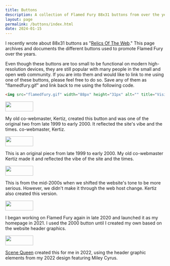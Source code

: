 ```yaml
---
title: Buttons
description: A collection of Flamed Fury 88x31 buttons from over the years
layout: page
permalink: /buttons/index.html
date: 2024-01-15
---
```


I recently wrote about 88x31 buttons as "[Relics Of The Web](/posts/relics-of-the-web/)." This page archives and documents the different buttons used to promote Flamed Fury over the years.

Even though these buttons are too small to be functional on modern high-resolution devices, they are still popular with many people in the small and open web community. If you are into them and would like to link to me using one of these buttons, please feel free to do so. Save any of them as "flamedfury.gif" and link back to me using the following code.

```html
<img src="flamedfury.gif" width="88px" height="31px" alt="" title="Visit Flamed Fury Now!">
```

<div class="sidebar region">
  <div class="centered" style="--sidebar-target-width: 10rem;">
    <img src="/assets/images/explore/buttons/flamedfury.gif" width="88px" height="31px" alt="" title="Visit Flamed Fury Now!">
  </div>
  <div style="--sidebar-content-min-width:75%">
    <p>
      My old co-webmaster, Kertiz, created this button and was one of the original two from late 1999 to early 2000. It reflected the site's vibe and the times. co-webmaster, Kertiz.  
    </p>
  </div>
</div>
<div class="sidebar region">
  <div class="centered" style="--sidebar-target-width: 10rem;">
    <img src="/assets/images/explore/buttons/flamedfury2.gif" width="88px" height="31px" alt="" title="Visit Flamed Fury Now!">
  </div>
  <div style="--sidebar-content-min-width:75%">
    <p>
      This is an original piece from late 1999 to early 2000. My old co-webmaster Kertiz made it and reflected the vibe of the site and the times.
    </p>
  </div>
</div>
<div class="sidebar region">
  <div class="centered" style="--sidebar-target-width: 10rem;">
    <img src="/assets/images/explore/buttons/fury.gif" width="88px" height="31px" alt="" title="Visit Flamed Fury Now!">
  </div>
  <div style="--sidebar-content-min-width:75%">
    <p>
      This is from the mid-2000s when we shifted the website's tone to be more serious. However, we didn't make it through the web host change. Kertiz also created this version.
    </p>
  </div>
</div>
<div class="sidebar region">
  <div class="centered" style="--sidebar-target-width: 10rem;">
    <img src="/assets/images/explore/buttons/flamedfurybutton.gif" width="88px" height="31px" alt="" title="Visit Flamed Fury Now!">
  </div>
  <div style="--sidebar-content-min-width:75%">
    <p>
      I began working on Flamed Fury again in late 2020 and launched it as my homepage in 2021. I used the 2000 button until I created my own based on the website header graphics.
    </p>
  </div>
</div>
<div class="sidebar region">
  <div class="centered" style="--sidebar-target-width: 10rem;">
    <img src="/assets/images/explore/buttons/flamedfury22.gif" width="88px" height="31px" alt="" title="Visit Flamed Fury Now!">
  </div>
  <div style="--sidebar-content-min-width:75%">
    <p>
      <a href="https://scenequeen.neocities.org/">Scene Queen</a> created this for me in 2022, using the header graphic elements from my 2022 design featuring Miley Cyrus.
    </p>
  </div>
</div>